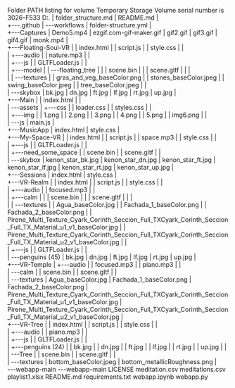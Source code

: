 Folder PATH listing for volume Temporary Storage
Volume serial number is 3026-F533
D:.
|   folder_structure.md
|   README.md
|   
+---.github
|   \---workflows
|           folder-structure.yml
|           
+---Captures
|       Demo5.mp4
|       ezgif.com-gif-maker.gif
|       gif2.gif
|       gif3.gif
|       gif4.gif
|       monk.mp4
|       
+---Floating-Soul-VR
|   |   index.html
|   |   script.js
|   |   style.css
|   |   
|   +---audio
|   |       nature.mp3
|   |       
|   +---js
|   |       GLTFLoader.js
|   |       
|   +---model
|   |   \---floating_tree
|   |       |   scene.bin
|   |       |   scene.gltf
|   |       |   
|   |       \---textures
|   |               gras_and_veg_baseColor.png
|   |               stones_baseColor.jpeg
|   |               swing_baseColor.jpeg
|   |               tree_baseColor.jpeg
|   |               
|   \---skybox
|           bk.jpg
|           dn.jpg
|           ft.jpg
|           lf.jpg
|           rt.jpg
|           up.jpg
|           
+---Main
|   |   index.html
|   |   
|   \---assets
|       +---css
|       |       loader.css
|       |       styles.css
|       |       
|       +---img
|       |       1.png
|       |       2.png
|       |       3.png
|       |       4.png
|       |       5.png
|       |       img6.png
|       |       
|       \---js
|               main.js
|               
+---MusicApp
|       index.html
|       style.css
|       
+---My-Space-VR
|   |   index.html
|   |   script.js
|   |   space.mp3
|   |   style.css
|   |   
|   +---js
|   |       GLTFLoader.js
|   |       
|   +---need_some_space
|   |       scene.bin
|   |       scene.gltf
|   |       
|   \---skybox
|           kenon_star_bk.jpg
|           kenon_star_dn.jpg
|           kenon_star_ft.jpg
|           kenon_star_lf.jpg
|           kenon_star_rt.jpg
|           kenon_star_up.jpg
|           
+---Sessions
|       index.html
|       style.css
|       
+---VR-Realm
|   |   index.html
|   |   script.js
|   |   style.css
|   |   
|   +---audio
|   |       focused.mp3
|   |       
|   +---calm
|   |   |   scene.bin
|   |   |   scene.gltf
|   |   |   
|   |   \---textures
|   |           Agua_baseColor.jpg
|   |           Fachada_1_baseColor.png
|   |           Fachada_2_baseColor.png
|   |           Pirene_Multi_Texture_Cyark_Corinth_Seccion_Full_TXCyark_Corinth_Seccion_Full_TX_Material_u1_v1_baseColor.jpg
|   |           Pirene_Multi_Texture_Cyark_Corinth_Seccion_Full_TXCyark_Corinth_Seccion_Full_TX_Material_u2_v1_baseColor.jpg
|   |           
|   +---js
|   |       GLTFLoader.js
|   |       
|   \---penguins (45)
|           bk.jpg
|           dn.jpg
|           ft.jpg
|           lf.jpg
|           rt.jpg
|           up.jpg
|           
+---VR-Temple
|   +---audio
|   |       focused.mp3
|   |       piano.mp3
|   |       
|   \---calm
|       |   scene.bin
|       |   scene.gltf
|       |   
|       \---textures
|               Agua_baseColor.jpg
|               Fachada_1_baseColor.png
|               Fachada_2_baseColor.png
|               Pirene_Multi_Texture_Cyark_Corinth_Seccion_Full_TXCyark_Corinth_Seccion_Full_TX_Material_u1_v1_baseColor.jpg
|               Pirene_Multi_Texture_Cyark_Corinth_Seccion_Full_TXCyark_Corinth_Seccion_Full_TX_Material_u2_v1_baseColor.jpg
|               
+---VR-Tree
|   |   index.html
|   |   script.js
|   |   style.css
|   |   
|   +---audio
|   |       piano.mp3
|   |       
|   +---js
|   |       GLTFLoader.js
|   |       
|   +---penguins (24)
|   |       bk.jpg
|   |       dn.jpg
|   |       ft.jpg
|   |       lf.jpg
|   |       rt.jpg
|   |       up.jpg
|   |       
|   \---Tree
|       |   scene.bin
|       |   scene.gltf
|       |   
|       \---textures
|               bottom_baseColor.jpeg
|               bottom_metallicRoughness.png
|               
\---webapp-main
    \---webapp-main
            LICENSE
            meditation.csv
            meditations.csv
            playlist1.xlsx
            README.md
            requirements.txt
            webapp.ipynb
            webapp.py
            
